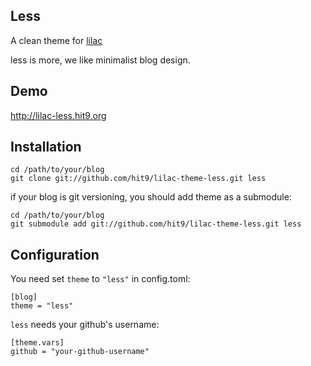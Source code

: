 Less
----

A clean theme for [lilac](https://github.com/hit9/lilac)

less is more, we like minimalist blog design.

Demo
----

http://lilac-less.hit9.org

Installation
-------------

```
cd /path/to/your/blog
git clone git://github.com/hit9/lilac-theme-less.git less
```

if your blog is git versioning, you should add theme as a submodule:

```
cd /path/to/your/blog
git submodule add git://github.com/hit9/lilac-theme-less.git less
```

Configuration
-------------

You need set `theme` to `"less"` in config.toml:

```
[blog]
theme = "less"
```

`less` needs your github's username:

```
[theme.vars]
github = "your-github-username"
```
